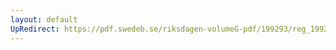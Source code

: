 ```yaml
---
layout: default
UpRedirect: https://pdf.swedeb.se/riksdagen-volumeG-pdf/199293/reg_199293/reg_199293_0131.pdf
---
```

